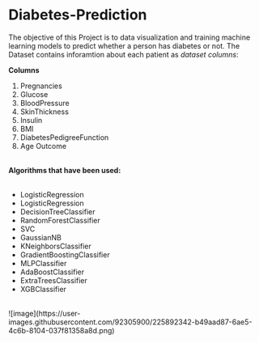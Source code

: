 # Diabetes-Prediction
The objective of this Project is to data visualization and training machine learning models to predict whether a person has diabetes or not.
The Dataset contains inforamtion about each patient as <i>dataset columns</i>:

<b>Columns</b>
<ol>
  <li>Pregnancies</li>
  <li>Glucose</li>
  <li>BloodPressure</li>
  <li>SkinThickness</li>
  <li>Insulin</li>
  <li>BMI</li>
  <li>DiabetesPedigreeFunction</li>
  <li>Age Outcome</li>
</ol>
<br>
<b>Algorithms that have been used:</b>
<br><br>
<ul>
  <li>LogisticRegression</li>
  <li>LogisticRegression</li>
  <li>DecisionTreeClassifier</li>
  <li>RandomForestClassifier</li>
  <li>SVC</li>
  <li>GaussianNB</li>
  <li>KNeighborsClassifier</li>
  <li>GradientBoostingClassifier</li>
  <li>MLPClassifier</li>
  <li>AdaBoostClassifier</li>
  <li>ExtraTreesClassifier</li>
  <li>XGBClassifier</li>
 </ul> 
 
 <br>
![image](https://user-images.githubusercontent.com/92305900/225892342-b49aad87-6ae5-4c6b-8104-037f81358a8d.png)
